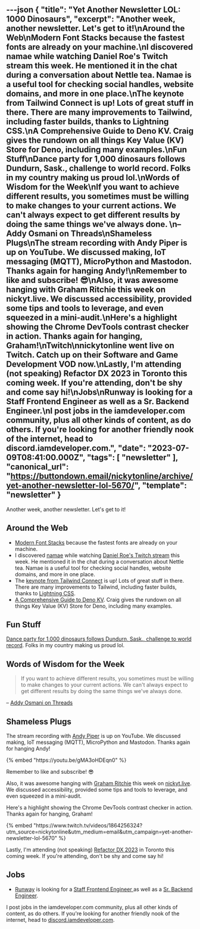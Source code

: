 ---json
{
  "title": "Yet Another Newsletter LOL: 1000 Dinosaurs",
  "excerpt": "Another week, another newsletter. Let's get to it!\nAround the Web\nModern Font Stacks because the fastest fonts are already on your machine.\nI discovered namae while watching Daniel Roe's Twitch stream this week. He mentioned it in the chat during a conversation about Nettle tea. Namae is a useful tool for checking social handles, website domains, and more in one place.\nThe keynote from Tailwind Connect is up! Lots of great stuff in there. There are many improvements to Tailwind, including faster builds, thanks to Lightning CSS.\nA Comprehensive Guide to Deno KV. Craig gives the rundown on all things Key Value (KV) Store for Deno, including many examples.\nFun Stuff\nDance party for 1,000 dinosaurs follows Dundurn, Sask., challenge to world record. Folks in my country making us proud lol.\nWords of Wisdom for the Week\nIf you want to achieve different results, you sometimes must be willing to make changes to your current actions. We can't always expect to get different results by doing the same things we've always done. \n– Addy Osmani on Threads\nShameless Plugs\nThe stream recording with Andy Piper is up on YouTube. We discussed making, IoT messaging (MQTT), MicroPython and Mastodon. Thanks again for hanging Andy!\nRemember to like and subscribe! 😎\nAlso, it was awesome hanging with Graham Ritchie this week on nickyt.live. We discussed accessibility, provided some tips and tools to leverage, and even squeezed in a mini-audit.\nHere's a highlight showing the Chrome DevTools contrast checker in action. Thanks again for hanging, Graham!\nTwitch\nnickytonline went live on Twitch. Catch up on their Software and Game Development VOD now.\nLastly, I'm attending (not speaking) Refactor DX 2023 in Toronto this coming week. If you're attending, don't be shy and come say hi!\nJobs\nRunway is looking for a Staff Frontend Engineer  as well as a Sr. Backend Engineer.\nI post jobs in the iamdeveloper.com community, plus all other kinds of content, as do others. If you're looking for another friendly nook of the internet, head to discord.iamdeveloper.com.",
  "date": "2023-07-09T08:41:00.000Z",
  "tags": [
    "newsletter"
  ],
  "canonical_url": "https://buttondown.email/nickytonline/archive/yet-another-newsletter-lol-5670/",
  "template": "newsletter"
}
---

<p>Another week, another newsletter. Let's get to it!</p>
<h2>Around the Web</h2>
<ul>
<li><a href="https://modernfontstacks.com/?utm_source=nickytonline&amp;utm_medium=email&amp;utm_campaign=yet-another-newsletter-lol-5670" target="_blank">Modern Font Stacks</a> because the fastest fonts are already on your machine.</li>
<li>I discovered <a href="https://namae.dev/?utm_source=nickytonline&amp;utm_medium=email&amp;utm_campaign=yet-another-newsletter-lol-5670" target="_blank">namae</a> while watching <a href="https://www.twitch.tv/danielroe?utm_source=nickytonline&amp;utm_medium=email&amp;utm_campaign=yet-another-newsletter-lol-5670" target="_blank">Daniel Roe's Twitch stream</a> this week. He mentioned it in the chat during a conversation about Nettle tea. Namae is a useful tool for checking social handles, website domains, and more in one place.</li>
<li>The <a href="https://www.youtube.com/watch?v=CLkxRnRQtDE&amp;utm_source=nickytonline&amp;utm_medium=email&amp;utm_campaign=yet-another-newsletter-lol-5670" target="_blank">keynote from Tailwind Connect</a> is up! Lots of great stuff in there. There are many improvements to Tailwind, including faster builds, thanks to <a href="https://lightningcss.dev/?utm_source=nickytonline&amp;utm_medium=email&amp;utm_campaign=yet-another-newsletter-lol-5670" target="_blank">Lightning CSS</a>.</li>
<li><a href="https://deno-blog.com/A_Comprehensive_Guide_to_Deno_KV.2023-06-30?utm_source=nickytonline&amp;utm_medium=email&amp;utm_campaign=yet-another-newsletter-lol-5670" target="_blank">A Comprehensive Guide to Deno KV</a>. Craig gives the rundown on all things Key Value (KV) Store for Deno, including many examples.</li>
</ul>
<h2>Fun Stuff</h2>
<p><a href="https://www.cbc.ca/news/canada/saskatchewan/dundurn-dinosaur-organizer-happy-with-turnout-1.6895649?utm_source=nickytonline&amp;utm_medium=email&amp;utm_campaign=yet-another-newsletter-lol-5670" target="_blank">Dance party for 1,000 dinosaurs follows Dundurn, Sask., challenge to world record</a>. Folks in my country making us proud lol.</p>
<h2>Words of Wisdom for the Week</h2>
<blockquote>
<p>If you want to achieve different results, you sometimes must be willing to make changes to your current actions. We can't always expect to get different results by doing the same things we've always done. </p>
</blockquote>
<p>– <a href="https://www.threads.net/t/CuXKqqNrdYM/?igshid=MzRlODBiNWFlZA%3D%3D&amp;utm_source=nickytonline&amp;utm_medium=email&amp;utm_campaign=yet-another-newsletter-lol-5670" target="_blank">Addy Osmani on Threads</a></p>
<h2>Shameless Plugs</h2>
<p>The stream recording with <a href="https://andypiper.me/?utm_source=nickytonline&amp;utm_medium=email&amp;utm_campaign=yet-another-newsletter-lol-5670" target="_blank">Andy Piper</a> is up on YouTube. We discussed making, IoT messaging (MQTT), MicroPython and Mastodon. Thanks again for hanging Andy!</p>{% embed "https://youtu.be/gMA3oHDEqn0" %}
<p>Remember to like and subscribe! 😎</p>
<p>Also, it was awesome hanging with <a href="https://grahamthe.dev/?utm_source=nickytonline&amp;utm_medium=email&amp;utm_campaign=yet-another-newsletter-lol-5670" target="_blank">Graham Ritchie</a> this week on <a href="https://nickytlive?utm_source=nickytonline&amp;utm_medium=email&amp;utm_campaign=yet-another-newsletter-lol-5670" target="_blank">nickyt.live</a>. We discussed accessibility, provided some tips and tools to leverage, and even squeezed in a mini-audit.</p>
<p>Here's a highlight showing the Chrome DevTools contrast checker in action. Thanks again for hanging, Graham!</p>{% embed "https://www.twitch.tv/videos/1864256324?utm_source=nickytonline&amp;utm_medium=email&amp;utm_campaign=yet-another-newsletter-lol-5670" %}
<p>Lastly, I'm attending (not speaking) <a href="https://www.refactorconf.com?utm_source=nickytonline&amp;utm_medium=email&amp;utm_campaign=yet-another-newsletter-lol-5670" target="_blank">Refactor DX 2023</a> in Toronto this coming week. If you're attending, don't be shy and come say hi!</p>
<h2>Jobs</h2>
<ul>
<li><a href="https://runwayml.com/?utm_source=nickytonline&amp;utm_medium=email&amp;utm_campaign=yet-another-newsletter-lol-5670" target="_blank">Runway</a> is looking for a <a href="https://boards.greenhouse.io/runwayml/jobs/4241587005?utm_source=nickytonline&amp;utm_medium=email&amp;utm_campaign=yet-another-newsletter-lol-5670" target="_blank">Staff Frontend Engineer </a> as well as a <a href="https://boards.greenhouse.io/runwayml/jobs/4015509005?utm_source=nickytonline&amp;utm_medium=email&amp;utm_campaign=yet-another-newsletter-lol-5670" target="_blank">Sr. Backend Engineer</a>.</li>
</ul>
<p>I post jobs in the iamdeveloper.com community, plus all other kinds of content, as do others. If you're looking for another friendly nook of the internet, head to <a href="https://discord.iamdeveloper.com?utm_source=nickytonline&amp;utm_medium=email&amp;utm_campaign=yet-another-newsletter-lol-5670" target="_blank">discord.iamdeveloper.com</a>.</p>
<!-- tags: iot, a11y, javascript, devtools -->
